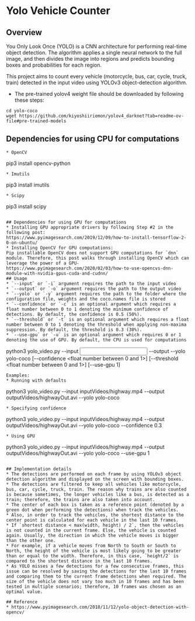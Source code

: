 # Yolo Vehicle Counter

## Overview
You Only Look Once (YOLO) is a CNN architecture for performing real-time object detection. The algorithm applies a single neural network to the full image, and then divides the image into regions and predicts bounding boxes and probabilities for each region. 

This project aims to count every vehicle (motorcycle, bus, car, cycle, truck, train) detected in the input video using YOLOv3 object-detection algorithm.

* The pre-trained yolov4 weight file should be downloaded by following these steps:
```
cd yolo-coco
wget https://github.com/kiyoshiiriemon/yolov4_darknet?tab=readme-ov-file#pre-trained-models
``` 

## Dependencies for using CPU for computations
```
* OpenCV
```
pip3 install opencv-python
```
* Imutils 
```
pip3 install imutils
```
* Scipy
```
pip3 install scipy
```

## Dependencies for using GPU for computations
* Installing GPU appropriate drivers by following Step #2 in the following post:
https://www.pyimagesearch.com/2019/12/09/how-to-install-tensorflow-2-0-on-ubuntu/
* Installing OpenCV for GPU computations:
Pip installable OpenCV does not support GPU computations for `dnn` module. Therefore, this post walks through installing OpenCV which can leverage the power of a GPU-
https://www.pyimagesearch.com/2020/02/03/how-to-use-opencvs-dnn-module-with-nvidia-gpus-cuda-and-cudnn/
## Usage
* `--input` or `-i` argument requires the path to the input video
* `--output` or `-o` argument requires the path to the output video
* `--yolo` or `-y` argument requires the path to the folder where the configuration file, weights and the coco.names file is stored
* `--confidence` or `-c` is an optional argument which requires a float number between 0 to 1 denoting the minimum confidence of detections. By default, the confidence is 0.5 (50%).
* `--threshold` or `-t` is an optional argument which requires a float number between 0 to 1 denoting the threshold when applying non-maxima suppression. By default, the threshold is 0.3 (30%).
* `--use-gpu` or `-u` is an optional argument which requires 0 or 1 denoting the use of GPU. By default, the CPU is used for computations
```
python3 yolo_video.py --input <input video path> --output <output video path> --yolo yolo-coco [--confidence <float number between 0 and 1>] [--threshold <float number between 0 and 1>] [--use-gpu 1]
```
Examples: 
* Running with defaults
```
python3 yolo_video.py --input inputVideos/highway.mp4 --output outputVideos/highwayOut.avi --yolo yolo-coco 
```
* Specifying confidence
```
python3 yolo_video.py --input inputVideos/highway.mp4 --output outputVideos/highwayOut.avi --yolo yolo-coco --confidence 0.3
```
* Using GPU
```
python3 yolo_video.py --input inputVideos/highway.mp4 --output outputVideos/highwayOut.avi --yolo yolo-coco --use-gpu 1
```

## Implementation details
* The detections are performed on each frame by using YOLOv3 object detection algorithm and displayed on the screen with bounding boxes.
* The detections are filtered to keep all vehicles like motorcycle, bus, car, cycle, truck, train. The reason why trains are also counted is because sometimes, the longer vehicles like a bus, is detected as a train; therefore, the trains are also taken into account.
* The center of each box is taken as a reference point (denoted by a green dot when performing the detections) when track the vehicles.   
* Also, in order to track the vehicles, the shortest distance to the center point is calculated for each vehicle in the last 10 frames. 
* If `shortest distance < max(width, height) / 2`, then the vehicles is not counted in the current frame. Else, the vehicle is counted again. Usually, the direction in which the vehicle moves is bigger than the other one. 
* For example, if a vehicle moves from North to South or South to North, the height of the vehicle is most likely going to be greater than or equal to the width. Therefore, in this case, `height/2` is compared to the shortest distance in the last 10 frames. 
* As YOLO misses a few detections for a few consecutive frames, this issue can be resolved by saving the detections for the last 10 frames and comparing them to the current frame detections when required. The size of the vehicle does not vary too much in 10 frames and has been tested in multiple scenarios; therefore, 10 frames was chosen as an optimal value.

## Reference
* https://www.pyimagesearch.com/2018/11/12/yolo-object-detection-with-opencv/ 
